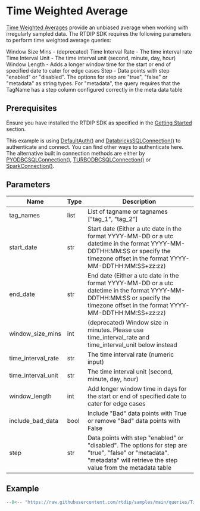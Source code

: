 # Time Weighted Average

[Time Weighted Averages](../../code-reference/query/functions/time_series/time-weighted-average.md) provide an unbiased average when working with irregularly sampled data. The RTDIP SDK requires the following parameters to perform time weighted average queries:

Window Size Mins - (deprecated)
Time Interval Rate - The time interval rate
Time Interval Unit - The time interval unit (second, minute, day, hour)
Window Length - Adds a longer window time for the start or end of specified date to cater for edge cases
Step - Data points with step "enabled" or "disabled". The options for step are "true", "false" or "metadata" as string types. For "metadata", the query requires that the TagName has a step column configured correctly in the meta data table

## Prerequisites
Ensure you have installed the RTDIP SDK as specified in the [Getting Started](../../../getting-started/installation.md#installing-the-rtdip-sdk) section.

This example is using [DefaultAuth()](../../code-reference/authentication/azure.md) and [DatabricksSQLConnection()](../../code-reference/query/connectors/db-sql-connector.md) to authenticate and connect. You can find other ways to authenticate here. The alternative built in connection methods are either by [PYODBCSQLConnection()](../../code-reference/query/connectors/pyodbc-sql-connector.md), [TURBODBCSQLConnection()](../../code-reference/query/connectors/turbodbc-sql-connector.md) or [SparkConnection()](../../code-reference/query/connectors/spark-connector.md).

## Parameters
|Name|Type|Description|
|---|---|---|
|tag_names|list|List of tagname or tagnames ["tag_1", "tag_2"]|
|start_date|str|Start date (Either a utc date in the format YYYY-MM-DD or a utc datetime in the format YYYY-MM-DDTHH:MM:SS or specify the timezone offset in the format YYYY-MM-DDTHH:MM:SS+zz:zz)|
|end_date|str|End date (Either a utc date in the format YYYY-MM-DD or a utc datetime in the format YYYY-MM-DDTHH:MM:SS or specify the timezone offset in the format YYYY-MM-DDTHH:MM:SS+zz:zz)|
|window_size_mins|int|(deprecated) Window size in minutes. Please use time_interval_rate and time_interval_unit below instead|
|time_interval_rate|str|The time interval rate (numeric input)|
|time_interval_unit|str|The time interval unit (second, minute, day, hour)|
|window_length|int|Add longer window time in days for the start or end of specified date to cater for edge cases|
|include_bad_data|bool|Include "Bad" data points with True or remove "Bad" data points with False|
|step|str|Data points with step "enabled" or "disabled". The options for step are "true", "false" or "metadata". "metadata" will retrieve the step value from the metadata table|

## Example
```python
--8<-- "https://raw.githubusercontent.com/rtdip/samples/main/queries/TimeSeriesQueryBuilder/Time-Weighted-Average/time_weighted_average.py"
```